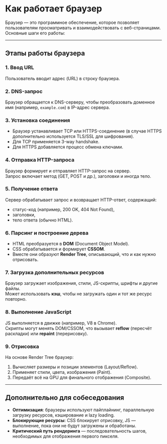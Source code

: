 # Как работает браузер

Браузер — это программное обеспечение, которое позволяет пользователям просматривать и взаимодействовать с веб-страницами. Основные шаги его работы:

---

## Этапы работы браузера

### 1. Ввод URL
Пользователь вводит адрес (URL) в строку браузера.

### 2. DNS-запрос
Браузер обращается к DNS-серверу, чтобы преобразовать доменное имя (например, `example.com`) в IP-адрес сервера.

### 3. Установка соединения
- Браузер устанавливает TCP или HTTPS-соединение (в случае HTTPS дополнительно используется TLS/SSL для шифрования).  
- Для TCP применяется 3-way handshake.  
- Для HTTPS добавляется процесс обмена ключами.

### 4. Отправка HTTP-запроса
Браузер формирует и отправляет HTTP-запрос на сервер.  
Запрос включает метод (GET, POST и др.), заголовки и иногда тело.

### 5. Получение ответа
Сервер обрабатывает запрос и возвращает HTTP-ответ, содержащий:
- статус-код (например, 200 OK, 404 Not Found),  
- заголовки,  
- тело ответа (обычно HTML).

### 6. Парсинг и построение дерева
- HTML преобразуется в **DOM** (Document Object Model).  
- CSS обрабатывается и формирует **CSSOM**.  
- Вместе они образуют **Render Tree**, описывающий, что и как нужно отрисовать.

### 7. Загрузка дополнительных ресурсов
Браузер загружает изображения, стили, JS-скрипты, шрифты и другие файлы.  
Может использовать **кэш**, чтобы не загружать один и тот же ресурс повторно.

### 8. Выполнение JavaScript
JS выполняется в движке (например, V8 в Chrome).  
Скрипты могут менять DOM/CSSOM, что вызывает **reflow** (пересчёт раскладки) или **repaint** (перерисовку).

### 9. Отрисовка
На основе Render Tree браузер:
1. Вычисляет размеры и позиции элементов (Layout/Reflow).  
2. Применяет стили, цвета, изображения (Paint).  
3. Передаёт всё на GPU для финального отображения (Composite).

---

## Дополнительно для собеседования
- **Оптимизация**: браузеры используют пайплайнинг, параллельную загрузку ресурсов, кэширование и lazy loading.  
- **Блокирующие ресурсы**: CSS блокирует отрисовку, JS — выполнение, пока они не будут загружены и обработаны.  
- **Критический путь рендеринга** — последовательность шагов, необходимых для отображения первого пикселя.  

